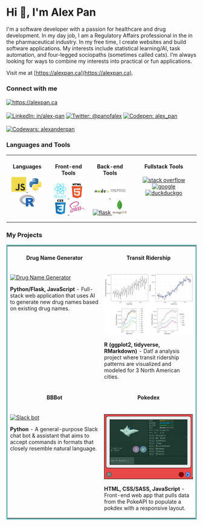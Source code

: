 <h1>Hi 👋, I'm Alex Pan</h1>
<p>I'm a software developer with a passion for healthcare and drug development. In my day job, I am a Regulatory Affairs professional in the in the pharmaceutical industry. In my free time, I create websites and build software applications. My interests include statistical learning/AI, task automation, and four-legged sociopaths (sometimes called cats). I’m always looking for ways to combine my interests into practical or fun applications.</p>

Visit me at [https://alexpan.ca](https://alexpan.ca).

<h3 align="left">Connect with me</h3>
<p align="left">
<a href="https://alexpan.ca"> <img align="center" src='https://user-images.githubusercontent.com/26422273/166341406-a1c7f8e6-82e5-43e4-9be8-1f5befeeb1c3.svg' alt='https://alexpan.ca' height='30'/></a>
  <br>
  <br>
  <a href="https://linkedin.com/in/alex-pan" target="blank"><img align="center" src="https://raw.githubusercontent.com/rahuldkjain/github-profile-readme-generator/master/src/images/icons/Social/linked-in-alt.svg" alt="LinkedIn: in/alex-pan" height="30" width="40" /></a>
<a href="https://twitter.com/panofalex" target="blank"><img align="center" src="https://raw.githubusercontent.com/rahuldkjain/github-profile-readme-generator/master/src/images/icons/Social/twitter.svg" alt="Twitter: @panofalex" height="30" width="40" /></a>
  <a href="https://codepen.io/alex_pan" target="blank"><img align="center" src="https://raw.githubusercontent.com/rahuldkjain/github-profile-readme-generator/master/src/images/icons/Social/codepen.svg" alt="Codepen: alex_pan" height="30" width="40" /></a>
<br>
<br>
<a href='https://www.codewars.com/users/alexanderpan'><img align="center" src=https://www.codewars.com/users/alexanderpan/badges/micro alt="Codewars: alexanderpan"></a>
</p>


<h3 align="left">Languages and Tools</h3>




<table>
    <tr>
    <td valign="top">
      <h4 align="center">Languages</h4>
      <p align="center">
        <a href="https://developer.mozilla.org/en-US/docs/Web/JavaScript" target="_blank" rel="noreferrer"> <img src="https://raw.githubusercontent.com/devicons/devicon/master/icons/javascript/javascript-original.svg" alt="javascript" width="40" height="40"/> </a>
        <a href="https://www.python.org" target="_blank" rel="noreferrer"> <img src="https://raw.githubusercontent.com/devicons/devicon/master/icons/python/python-original.svg" alt="python" width="40" height="40"/> </a>
        <a href="https://www.r-project.org/" target="_blank" rel="noreferrer"> <img src="https://github.com/devicons/devicon/blob/master/icons/r/r-original.svg" alt="R" width="40" height="40"/> </a>
      </p>
    </td>
      
   <td valign="top">
    <h4 align="center">Front-end Tools</h4>
    <p align="center">
        <a href="https://reactjs.org/" target="_blank" rel="noreferrer"> <img src="https://raw.githubusercontent.com/devicons/devicon/master/icons/react/react-original-wordmark.svg" alt="react" width="40" height="40"/> </a>
    <a href="https://www.w3.org/html/" target="_blank" rel="noreferrer"> <img src="https://raw.githubusercontent.com/devicons/devicon/master/icons/html5/html5-original-wordmark.svg" alt="html5" width="40" height="40"/> </a>
    <a href="https://www.w3schools.com/css/" target="_blank" rel="noreferrer"> <img src="https://raw.githubusercontent.com/devicons/devicon/master/icons/css3/css3-original-wordmark.svg" alt="css3" width="40" height="40"/> </a>
    <a href="https://sass-lang.com" target="_blank" rel="noreferrer"> <img src="https://raw.githubusercontent.com/devicons/devicon/master/icons/sass/sass-original.svg" alt="sass" width="40" height="40"/> </a>
    </p>
      </td>
    <td valign="top">
      <h4 align="center">Back-end Tools</h4>
      <p align="center">
        <a href="https://nodejs.org" target="_blank" rel="noreferrer"> <img src="https://raw.githubusercontent.com/devicons/devicon/master/icons/nodejs/nodejs-original-wordmark.svg" alt="nodejs" width="40" height="40"/> </a>
        <a href="https://expressjs.com" target="_blank" rel="noreferrer"> <img src="https://raw.githubusercontent.com/devicons/devicon/master/icons/express/express-original-wordmark.svg" alt="express" width="40" height="40"/></a>
        <a href="https://flask.palletsprojects.com/" target="_blank" rel="noreferrer"> <img src="https://www.vectorlogo.zone/logos/pocoo_flask/pocoo_flask-icon.svg" alt="flask" width="40" height="40"/> </a> 
        <a href="https://www.mongodb.com/" target="_blank" rel="noreferrer"> <img src="https://raw.githubusercontent.com/devicons/devicon/master/icons/mongodb/mongodb-original-wordmark.svg" alt="mongodb" width="40" height="40"/> </a> 
        </p>
    </td>
        <td valign="top">
      <h4 align="center">Fullstack Tools</h4>
      <p align="center">
        <a href="https://stackoverflow.com" target="_blank" rel="noreferrer"> <img src="https://user-images.githubusercontent.com/26422273/188770520-30b9c9c1-8798-4040-ab9b-205781690c0f.svg" alt="stack overflow" width="50" height="40"/></a>
        <a href="https://google.com" target="_blank" rel="noreferrer"> <img src="https://user-images.githubusercontent.com/26422273/188769967-58908d96-d368-409e-be95-e35e8c52f217.svg" alt="google" width="40" height="40"/></a>
        <a href="https://duckduckgo.com/" target="_blank" rel="noreferrer"> <img src="https://user-images.githubusercontent.com/26422273/188770191-38cccb3e-c1c2-475c-b096-310eb009045d.svg" alt="duckduckgo" width="40" height="40"/></a>
        </p>
    </td>
  </tr>
</table>

<h3 align="left">My Projects</h3>

<table bordercolor="#66b2b2">
    <tr>
    <td width="50%" valign="top">
      <h4 align="center">Drug Name Generator</h4>
        <br />
      <a target="_blank" href="https://jabberwocky.alexpan.ca/">
            <img src="https://github.com/pan-alex/personal-website/blob/main/images/drug-name-generator.png"alt="Drug Name Generator"/>
      </a>
        <p><strong>Python/Flask, JavaScript</strong> - Full-stack web application that uses AI to generate new drug names based on existing drug names.</p>
    </td>
      
   <td width="50%" valign="top">
      <h4 align="center">Transit Ridership</h4>
        <br />
        <a target="_blank" href="https://github.com/pan-alex/Transit_Ridership">
            <img src="https://github.com/pan-alex/pan-alex/blob/main/transit-ridership.png" width="100%" alt="Transit Ridership"/>
        </a>
        <p><strong>R (ggplot2, tidyverse, RMarkdown)</strong> -  Dat!
a analysis project where transit ridership patterns are visualized and modeled for 3 North American cities.</p>
    </td>
  </tr>
  <tr>    
    <td width="50%" valign="top">
      <h4 align="center">BBBot</h4>
        <br />
        <a target="_blank" href="https://github.com/pan-alex/slack_bot">
            <img src="https://github.com/pan-alex/slack_bot/raw/master/bbbot%20chat.png" width="100%" alt="Slack bot"/>
        </a>
      <p><strong>Python</strong> - A general-purpose Slack chat bot & assistant that aims to accept commands in formats that closely resemble natural language.</p>
    </td>
    <td width="50%" valign="top">
      <h4 align="center">Pokedex</h4>
        <br />
        <a target="_blank" href="https://github.com/pan-alex/pokedex">
            <img src="https://github.com/pan-alex/pokedex/blob/main/hero.png" width="100%" alt="Pokedex"/>
        </a>
        <p><strong>HTML, CSS/SASS, JavaScript</strong> - Front-end web app that pulls data from the PokeAPI to populate a pokdex with a responsive layout.</p>
    </td>
  </tr>
</table>
